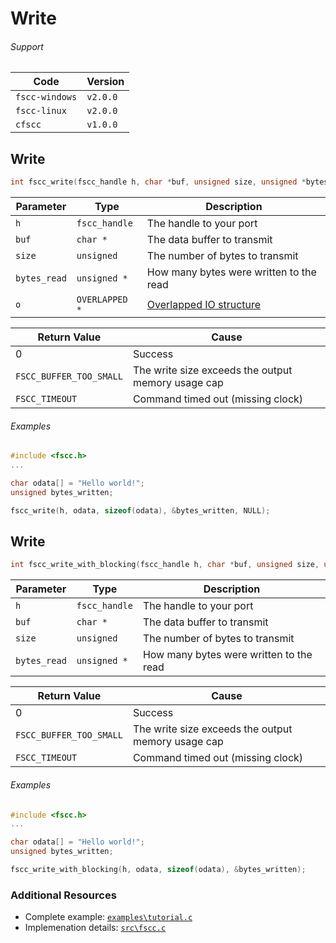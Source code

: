 # Write


###### Support
| Code           | Version
| -------------- | --------
| `fscc-windows` | `v2.0.0` 
| `fscc-linux`   | `v2.0.0` 
| `cfscc`        | `v1.0.0`


## Write
```c
int fscc_write(fscc_handle h, char *buf, unsigned size, unsigned *bytes_written, OVERLAPPED *o)
```

| Parameter    | Type             | Description
| ------------ | ---------------- | -----------------------------------------------------------------------------------------------
| `h`          | `fscc_handle`    | The handle to your port
| `buf`        | `char *`         | The data buffer to transmit
| `size`       | `unsigned`       | The number of bytes to transmit
| `bytes_read` | `unsigned *`     | How many bytes were written to the read
| `o`          | `OVERLAPPED *`   | [Overlapped IO structure](http://msdn.microsoft.com/en-us/library/windows/desktop/ms686358.aspx)

| Return Value            | Cause
| ----------------------- | --------------------------------------------------
| 0                       | Success
| `FSCC_BUFFER_TOO_SMALL` | The write size exceeds the output memory usage cap
| `FSCC_TIMEOUT`          | Command timed out (missing clock)

###### Examples
```c
#include <fscc.h>
...

char odata[] = "Hello world!";
unsigned bytes_written;

fscc_write(h, odata, sizeof(odata), &bytes_written, NULL);
```


## Write
```c
int fscc_write_with_blocking(fscc_handle h, char *buf, unsigned size, unsigned *bytes_written)
```

| Parameter    | Type             | Description
| ------------ | ---------------- | -----------------------------------------------------------------------------------------------
| `h`          | `fscc_handle`    | The handle to your port
| `buf`        | `char *`         | The data buffer to transmit
| `size`       | `unsigned`       | The number of bytes to transmit
| `bytes_read` | `unsigned *`     | How many bytes were written to the read

| Return Value            | Cause
| ----------------------- | --------------------------------------------------
| 0                       | Success
| `FSCC_BUFFER_TOO_SMALL` | The write size exceeds the output memory usage cap
| `FSCC_TIMEOUT`          | Command timed out (missing clock)

###### Examples
```c
#include <fscc.h>
...

char odata[] = "Hello world!";
unsigned bytes_written;

fscc_write_with_blocking(h, odata, sizeof(odata), &bytes_written);
```


### Additional Resources
- Complete example: [`examples\tutorial.c`](https://github.com/commtech/cfscc/blob/master/examples/tutorial.c)
- Implemenation details: [`src\fscc.c`](https://github.com/commtech/cfscc/blob/master/src/fscc.c)
